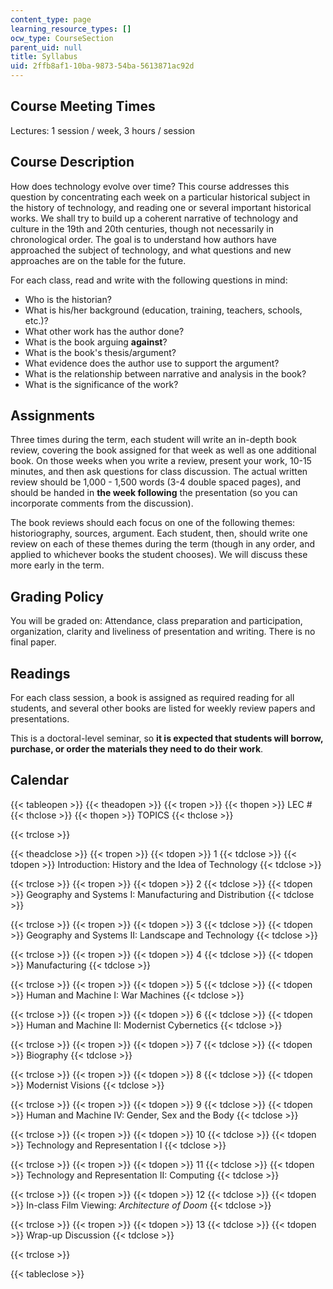 ```yaml
---
content_type: page
learning_resource_types: []
ocw_type: CourseSection
parent_uid: null
title: Syllabus
uid: 2ffb8af1-10ba-9873-54ba-5613871ac92d
---
```


Course Meeting Times
--------------------

Lectures: 1 session / week, 3 hours / session

Course Description
------------------

How does technology evolve over time? This course addresses this question by concentrating each week on a particular historical subject in the history of technology, and reading one or several important historical works. We shall try to build up a coherent narrative of technology and culture in the 19th and 20th centuries, though not necessarily in chronological order. The goal is to understand how authors have approached the subject of technology, and what questions and new approaches are on the table for the future.

For each class, read and write with the following questions in mind:

*   Who is the historian?
*   What is his/her background (education, training, teachers, schools, etc.)?
*   What other work has the author done?
*   What is the book arguing **against**?
*   What is the book's thesis/argument?
*   What evidence does the author use to support the argument?
*   What is the relationship between narrative and analysis in the book?
*   What is the significance of the work?

Assignments
-----------

Three times during the term, each student will write an in-depth book review, covering the book assigned for that week as well as one additional book. On those weeks when you write a review, present your work, 10-15 minutes, and then ask questions for class discussion. The actual written review should be 1,000 - 1,500 words (3-4 double spaced pages), and should be handed in **the week following** the presentation (so you can incorporate comments from the discussion).

The book reviews should each focus on one of the following themes: historiography, sources, argument. Each student, then, should write one review on each of these themes during the term (though in any order, and applied to whichever books the student chooses). We will discuss these more early in the term.

Grading Policy
--------------

You will be graded on: Attendance, class preparation and participation, organization, clarity and liveliness of presentation and writing. There is no final paper.

Readings
--------

For each class session, a book is assigned as required reading for all students, and several other books are listed for weekly review papers and presentations.

This is a doctoral-level seminar, so **it is expected that students will borrow, purchase, or order the materials they need to do their work**.

Calendar
--------

{{< tableopen >}}
{{< theadopen >}}
{{< tropen >}}
{{< thopen >}}
LEC #
{{< thclose >}}
{{< thopen >}}
TOPICS
{{< thclose >}}

{{< trclose >}}

{{< theadclose >}}
{{< tropen >}}
{{< tdopen >}}
1
{{< tdclose >}}
{{< tdopen >}}
Introduction: History and the Idea of Technology
{{< tdclose >}}

{{< trclose >}}
{{< tropen >}}
{{< tdopen >}}
2
{{< tdclose >}}
{{< tdopen >}}
Geography and Systems I: Manufacturing and Distribution
{{< tdclose >}}

{{< trclose >}}
{{< tropen >}}
{{< tdopen >}}
3
{{< tdclose >}}
{{< tdopen >}}
Geography and Systems II: Landscape and Technology
{{< tdclose >}}

{{< trclose >}}
{{< tropen >}}
{{< tdopen >}}
4
{{< tdclose >}}
{{< tdopen >}}
Manufacturing
{{< tdclose >}}

{{< trclose >}}
{{< tropen >}}
{{< tdopen >}}
5
{{< tdclose >}}
{{< tdopen >}}
Human and Machine I: War Machines
{{< tdclose >}}

{{< trclose >}}
{{< tropen >}}
{{< tdopen >}}
6
{{< tdclose >}}
{{< tdopen >}}
Human and Machine II: Modernist Cybernetics
{{< tdclose >}}

{{< trclose >}}
{{< tropen >}}
{{< tdopen >}}
7
{{< tdclose >}}
{{< tdopen >}}
Biography
{{< tdclose >}}

{{< trclose >}}
{{< tropen >}}
{{< tdopen >}}
8
{{< tdclose >}}
{{< tdopen >}}
Modernist Visions
{{< tdclose >}}

{{< trclose >}}
{{< tropen >}}
{{< tdopen >}}
9
{{< tdclose >}}
{{< tdopen >}}
Human and Machine IV: Gender, Sex and the Body
{{< tdclose >}}

{{< trclose >}}
{{< tropen >}}
{{< tdopen >}}
10
{{< tdclose >}}
{{< tdopen >}}
Technology and Representation I
{{< tdclose >}}

{{< trclose >}}
{{< tropen >}}
{{< tdopen >}}
11
{{< tdclose >}}
{{< tdopen >}}
Technology and Representation II: Computing
{{< tdclose >}}

{{< trclose >}}
{{< tropen >}}
{{< tdopen >}}
12
{{< tdclose >}}
{{< tdopen >}}
In-class Film Viewing: _Architecture of Doom_
{{< tdclose >}}

{{< trclose >}}
{{< tropen >}}
{{< tdopen >}}
13
{{< tdclose >}}
{{< tdopen >}}
Wrap-up Discussion
{{< tdclose >}}

{{< trclose >}}

{{< tableclose >}}